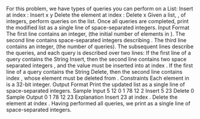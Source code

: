 For this problem, we have types of queries you can perform on a List: Insert at index : Insert x y Delete the element at index : Delete x Given a list, , of integers, perform queries on the list. Once all queries are completed, print the modified list as a single line of space-separated integers. Input Format The first line contains an integer, (the initial number of elements in ). The second line contains space-separated integers describing . The third line contains an integer, (the number of queries). The subsequent lines describe the queries, and each query is described over two lines: If the first line of a query contains the String Insert, then the second line contains two space separated integers , and the value must be inserted into at index . If the first line of a query contains the String Delete, then the second line contains index , whose element must be deleted from . Constraints Each element in is a 32-bit integer. Output Format Print the updated list as a single line of space-separated integers. Sample Input 5 12 0 1 78 12 2 Insert 5 23 Delete 0 Sample Output 0 1 78 12 23 Explanation Insert 23 at index . Delete the element at index . Having performed all queries, we print as a single line of space-separated integers.
